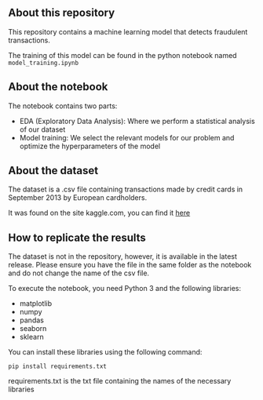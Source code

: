 ## About this repository

This repository contains a machine learning model that detects fraudulent transactions.

The training of this model can be found in the python notebook named `model_training.ipynb`

## About the notebook

The notebook contains two parts:

* EDA (Exploratory Data Analysis): Where we perform a statistical analysis of our dataset
* Model training: We select the relevant models for our problem and optimize the hyperparameters of the model

## About the dataset

The dataset is a .csv file containing transactions made by credit cards in September 2013 by European cardholders.

It was found on the site kaggle.com, you can find it [here](https://www.kaggle.com/datasets/mlg-ulb/creditcardfraud)

## How to replicate the results

The dataset is not in the repository, however, it is available in the latest release. Please ensure you have the file in the same folder as the notebook and do not change the name of the csv file.

To execute the notebook, you need Python 3 and the following libraries:

* matplotlib
* numpy
* pandas
* seaborn
* sklearn

You can install these libraries using the following command:

```shell
pip install requirements.txt
```

requirements.txt is the txt file containing the names of the necessary libraries
